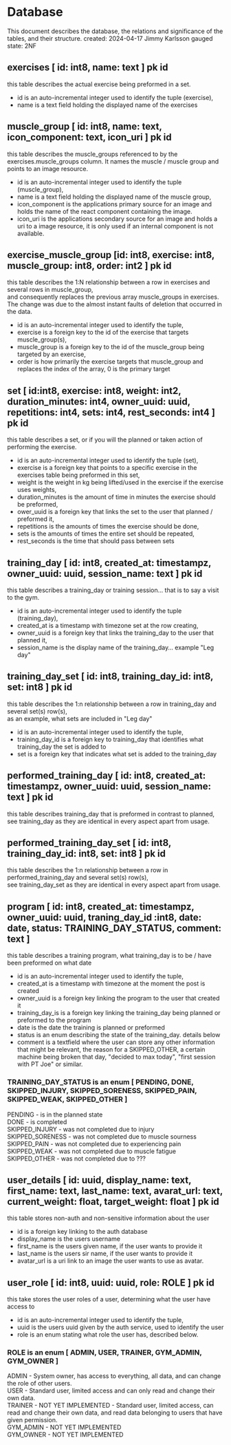 # Database

This document describes the database, the relations and significance of the tables, and their structure.
created: 2024-04-17 Jimmy Karlsson
gauged state: 2NF

## exercises [ id: int8, name: text ] pk id

this table describes the actual exercise being preformed in a set.

- id is an auto-incremental integer used to identify the tuple (exercise),
- name is a text field holding the displayed name of the exercises

## muscle_group [ id: int8, name: text, icon_component: text, icon_uri ] pk id

this table describes the muscle_groups referenced to by the exercises.muscle_groups column.
It names the muscle / muscle group and points to an image resource.

- id is an auto-incremental integer used to identify the tuple (muscle_group),
- name is a text field holding the displayed name of the muscle group,
- icon_component is the applications primary source for an image and holds the name of the react component containing the image.
- icon_uri is the applications secondary source for an image and holds a uri to a image resource, it is only used if an internal component is not available.

## exercise_muscle_group [id: int8, exercise: int8, muscle_group: int8, order: int2 ] pk id

this table describes the 1:N relationship between a row in exercises and several rows in muscle_group,  
and consequently replaces the previous array muscle_groups in exercises. The change was due to the almost instant faults of deletion that occurred in the data.

- id is an auto-incremental integer used to identify the tuple,
- exercise is a foreign key to the id of the exercise that targets muscle_group(s),
- muscle_group is a foreign key to the id of the muscle_group being targeted by an exercise,
- order is how primarily the exercise targets that muscle_group and replaces the index of the array, 0 is the primary target

## set [ id:int8, exercise: int8, weight: int2, duration_minutes: int4, owner_uuid: uuid, repetitions: int4, sets: int4, rest_seconds: int4 ] pk id

this table describes a set, or if you will the planned or taken action of performing the exercise.

- id is an auto-incremental integer used to identify the tuple (set),
- exercise is a foreign key that points to a specific exercise in the exercises table being preformed in this set,
- weight is the weight in kg being lifted/used in the exercise if the exercise uses weights,
- duration_minutes is the amount of time in minutes the exercise should be preformed,
- ower_uuid is a foreign key that links the set to the user that planned / preformed it,
- repetitions is the amounts of times the exercise should be done,
- sets is the amounts of times the entire set should be repeated,
- rest_seconds is the time that should pass between sets

## training_day [ id: int8, created_at: timestampz, owner_uuid: uuid, session_name: text ] pk id

this table describes a training_day or training session… that is to say a visit to the gym.

- id is an auto-incremental integer used to identify the tuple (training_day),
- created_at is a timestamp with timezone set at the row creating,
- owner_uuid is a foreign key that links the training_day to the user that planned it,
- session_name is the display name of the training_day… example "Leg day"

## training_day_set [ id: int8, training_day_id: int8, set: int8 ] pk id

this table describes the 1:n relationship between a row in training_day and several  set(s) row(s),  
as an example, what sets are included in "Leg day"

- id is an auto-incremental integer used to identify the tuple,
- training_day_id is a foreign key to training_day that identifies what training_day the set is added to
- set is a foreign key that indicates what set is added to the training_day

## performed_training_day [ id: int8, created_at: timestampz, owner_uuid: uuid, session_name: text ] pk id

this table describes training_day that is preformed in contrast to planned,  
see training_day as they are identical in every aspect apart from usage.

## performed_training_day_set [ id: int8, training_day_id: int8, set: int8 ] pk id

this table describes the 1:n relationship between a row in performed_training_day and several set(s) row(s),  
see training_day_set as they are identical in every aspect apart from usage.

## program [ id: int8, created_at: timestampz, owner_uuid: uuid, traning_day_id :int8, date: date, status: TRAINING_DAY_STATUS, comment: text ]

this table describes a training program, what training_day is to be / have been preformed on what date

- id is an auto-incremental integer used to identify the tuple,
- created_at is a timestamp with timezone at the moment the post is created
- owner_uuid is a foreign key linking the program to the user that created it
- training_day_is is a foreign key linking the training_day being planned or preformed to the program
- date is the date the training is planned or preformed
- status is an enum describing the state of the training_day. details below
- comment is a textfield where the user can store any other information that might be relevant, the reason for a SKIPPED_OTHER, a certain machine being broken that day, "decided to max today", "first session with PT Joe" or similar.

### TRAINING_DAY_STATUS is an enum [ PENDING, DONE, SKIPPED_INJURY, SKIPPED_SORENESS, SKIPPED_PAIN, SKIPPED_WEAK, SKIPPED_OTHER ]

  PENDING - is in the planned state  
  DONE - is completed  
  SKIPPED_INJURY - was not completed due to injury  
  SKIPPED_SORENESS - was not completed due to muscle sourness  
  SKIPPED_PAIN - was not completed due to experiencing pain  
  SKIPPED_WEAK - was not completed due to muscle fatigue  
  SKIPPED_OTHER - was not completed due to ???  

## user_details [ id: uuid, display_name: text, first_name: text, last_name: text, avarat_url: text, current_weight: float, target_weight: float ] pk id

this table stores non-auth and non-sensitive information about the user

- id is a foreign key linking to the auth database
- display_name is the users username
- first_name is the users given name, if the user wants to provide it
- last_name is the users sir name, if the user wants to provide it
- avatar_url is a uri link to an image the user wants to use as avatar.

## user_role [ id: int8, uuid: uuid, role: ROLE ] pk id

this take stores the user roles of a user, determining what the user have access to

- id is an auto-incremental integer used to identify the tuple,
- uuid is the users uuid given by the auth service, used to identify the user
- role is an enum stating what role the user has, described below.

### ROLE is an enum [ ADMIN, USER, TRAINER, GYM_ADMIN, GYM_OWNER ]

  ADMIN - System owner, has access to everything, all data, and can change the role of other users.  
  USER - Standard user, limited access and can only read and change their own data.  
  TRAINER - NOT YET IMPLEMENTED - Standard user, limited access, can read and change their own data, and read data belonging to users that have given permission.  
  GYM_ADMIN -  NOT YET IMPLEMENTED  
  GYM_OWNER - NOT YET IMPLEMENTED  
